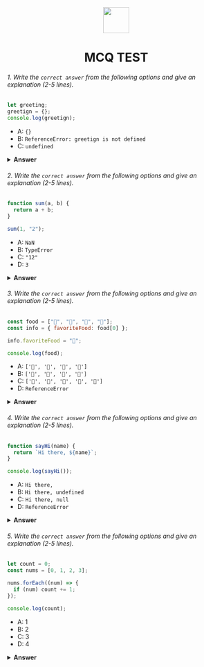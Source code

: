 <div align="center">
  <img height="60" src="https://edurev.gumlet.io/AllImages/original/ApplicationImages/CourseImages/944e5d47-8c55-4a89-91e5-22ab5f2798fc_CI.png">
  <h1>MCQ TEST</h1>
</div>

###### 1. Write the `correct answer` from the following options and give an explanation (2-5 lines).

```javascript
let greeting;
greetign = {};
console.log(greetign);
```

- A: `{}`
- B: `ReferenceError: greetign is not defined`
- C: `undefined`

<details><summary><b>Answer</b></summary>
<p>

#### Answer: ?

<i>B: ReferenceError: greetign is not defined

In the provided code, there is a typo. You declared the variable as greeting, but you attempted to assign an empty object to greetign. Due to this typo, JavaScript will throw a ReferenceError because greetign is not defined.</i>

</p>
</details>

###### 2. Write the `correct answer` from the following options and give an explanation (2-5 lines).

```javascript
function sum(a, b) {
  return a + b;
}

sum(1, "2");
```

- A: `NaN`
- B: `TypeError`
- C: `"12"`
- D: `3`

<details><summary><b>Answer</b></summary>
<p>

#### Answer: ?

<i>C: `"12"`

In the given code, the sum function takes two parameters a and b and returns their sum. When you call sum(1, "2"), JavaScript will perform type coercion and convert the number 1 to a string to make the operation possible. Therefore, it concatenates the two strings, resulting in "12".</i>

</p>
</details>

###### 3. Write the `correct answer` from the following options and give an explanation (2-5 lines).

```javascript
const food = ["🍕", "🍫", "🥑", "🍔"];
const info = { favoriteFood: food[0] };

info.favoriteFood = "🍝";

console.log(food);
```

- A: `['🍕', '🍫', '🥑', '🍔']`
- B: `['🍝', '🍫', '🥑', '🍔']`
- C: `['🍝', '🍕', '🍫', '🥑', '🍔']`
- D: `ReferenceError`

<details><summary><b>Answer</b></summary>
<p>

#### Answer: ?

<i>A: `["🍕", "🍫", "🥑", "🍔"]`
In this code, the info object is initially assigned the value { favoriteFood: "🍕" }, where "🍕" is the first element of the food array. However, in the next line, the favoriteFood property of the info object is reassigned to "🍝". This change does not affect the food array in any way, so the food array remains `["🍕", "🍫", "🥑", "🍔"]`.</i>

</p>
</details>

###### 4. Write the `correct answer` from the following options and give an explanation (2-5 lines).

```javascript
function sayHi(name) {
  return `Hi there, ${name}`;
}

console.log(sayHi());
```

- A: `Hi there,`
- B: `Hi there, undefined`
- C: `Hi there, null`
- D: `ReferenceError`

<details><summary><b>Answer</b></summary>
<p>

#### Answer: ?

<i>B: `Hi there, undefined`

In the given code, the sayHi function expects a parameter name, but when you call sayHi() without providing an argument, it will use the default value of undefined for name. So, it will return "Hi there, undefined" when you log it to the console.</i>

</p>
</details>

###### 5. Write the `correct answer` from the following options and give an explanation (2-5 lines).

```javascript
let count = 0;
const nums = [0, 1, 2, 3];

nums.forEach((num) => {
  if (num) count += 1;
});

console.log(count);
```

- A: 1
- B: 2
- C: 3
- D: 4

<details><summary><b>Answer</b></summary>
<p>

#### Answer: ?

<i> C: 3

In this code, the forEach loop iterates through the nums array and increments the count variable for each truthy value (a value not equal to 0). The nums array contains 4 elements (0, 1, 2, and 3), but only 3 of them (1, 2, and 3) are truthy, so the count variable ends up with a value of 3.</i>

</p>
</details>
